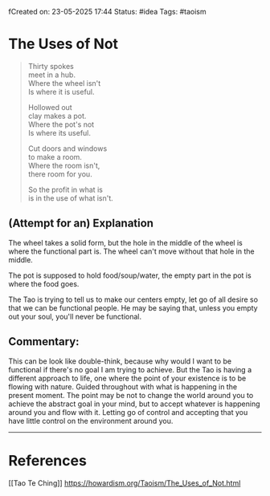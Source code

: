 fCreated on: 23-05-2025 17:44
Status: #idea
Tags: #taoism 
# The Uses of Not
> Thirty spokes  
> meet in a hub.  
> Where the wheel isn't  
> Is where it is useful.
> 
> Hollowed out  
> clay makes a pot.  
> Where the pot's not  
> Is where its useful.
> 
> Cut doors and windows  
> to make a room.  
> Where the room isn't,  
> there room for you.
> 
> So the profit in what is  
> is in the use of what isn't. 

## (Attempt for an) Explanation
The wheel takes a solid form, but the hole in the middle of the wheel is where the functional part is. The wheel can't move without that hole in the middle.

The pot is supposed to hold food/soup/water, the empty part  in the pot is where the food goes.

The Tao is trying to tell us to make our centers empty, let go of all desire so that we can be functional people. He may be saying that, unless you empty out your soul, you'll never be functional.

## Commentary: 

This can be look like double-think, because why would I want to be functional if there's no goal I am trying to achieve. But the Tao is having a different approach to life, one where  the point of your existence is to be flowing with nature. Guided throughout with what is happening in the present moment. The point may be not to change the world around you to achieve the abstract goal in your mind, but to accept whatever is happening around you and flow with it. Letting go of control and accepting that you have little control on the environment around you.



-----------------
# References
[[Tao Te Ching]] https://howardism.org/Taoism/The_Uses_of_Not.html